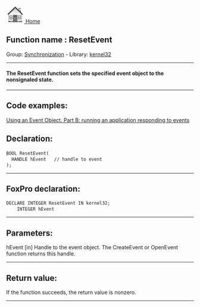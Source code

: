 [<img src="../../images/home.png"> Home ](https://github.com/VFPX/Win32API)  

## Function name : ResetEvent
Group: [Synchronization](../../functions_group.md#Synchronization)  -  Library: [kernel32](../../../libraries.md#kernel32)  
***  


#### The ResetEvent function sets the specified event object to the nonsignaled state.
***  


## Code examples:
[Using an Event Object. Part B: running an application responding to events](../../samples/sample_149.md)  

## Declaration:
```foxpro  
BOOL ResetEvent(
  HANDLE hEvent   // handle to event
);  
```  
***  


## FoxPro declaration:
```foxpro  
DECLARE INTEGER ResetEvent IN kernel32;
	INTEGER hEvent  
```  
***  


## Parameters:
hEvent 
[in] Handle to the event object. The CreateEvent or OpenEvent function returns this handle.  
***  


## Return value:
If the function succeeds, the return value is nonzero.  
***  

